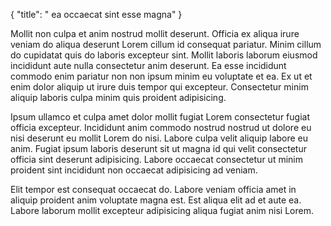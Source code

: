 {
"title": " ea occaecat sint esse magna"
}

Mollit non culpa et anim nostrud mollit deserunt. Officia ex aliqua irure veniam do aliqua deserunt Lorem cillum id consequat pariatur. Minim cillum do cupidatat quis do laboris excepteur sint. Mollit laboris laborum eiusmod incididunt aute nulla consectetur anim deserunt. Ea esse incididunt commodo enim pariatur non non ipsum minim eu voluptate et ea. Ex ut et enim dolor aliquip ut irure duis tempor qui excepteur. Consectetur minim aliquip laboris culpa minim quis proident adipisicing.

Ipsum ullamco et culpa amet dolor mollit fugiat Lorem consectetur fugiat officia excepteur. Incididunt anim commodo nostrud nostrud ut dolore eu nisi deserunt eu mollit Lorem do nisi. Labore culpa velit aliquip labore eu anim. Fugiat ipsum laboris deserunt sit ut magna id qui velit consectetur officia sint deserunt adipisicing. Labore occaecat consectetur ut minim proident sint incididunt non occaecat adipisicing ad veniam.

Elit tempor est consequat occaecat do. Labore veniam officia amet in aliquip proident anim voluptate magna est. Est aliqua elit ad et aute ea. Labore laborum mollit excepteur adipisicing aliqua fugiat anim nisi Lorem.